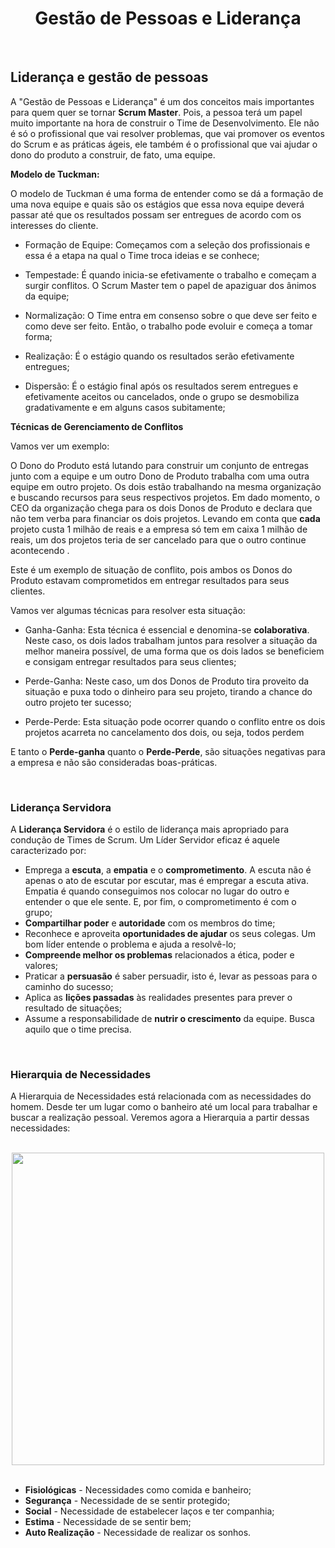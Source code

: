 <div align="center">

# Gestão de Pessoas e Liderança

</div>

<br>

## Liderança e gestão de pessoas

A "Gestão de Pessoas e Liderança"  é um dos conceitos mais importantes para quem quer se tornar **Scrum Master**. Pois, a pessoa terá um papel muito importante na hora de construir o Time de Desenvolvimento. Ele não é só o profissional que vai resolver problemas, que vai promover os eventos do Scrum e as práticas ágeis, ele também é o profissional que vai ajudar o dono do produto a construir, de fato, uma equipe.

**Modelo de Tuckman:**

O modelo de Tuckman é uma forma de entender como se dá a formação de uma nova equipe e quais são os estágios que essa nova equipe deverá passar até que os resultados possam ser entregues de acordo com os interesses do cliente.

- Formação de Equipe: Começamos com a seleção dos profissionais e essa é a etapa na qual o Time troca ideias e se conhece;

- Tempestade: É quando inicia-se efetivamente o trabalho e começam a surgir conflitos. O Scrum Master tem o papel de apaziguar dos ânimos da equipe;

- Normalização: O Time entra em consenso sobre o que deve ser feito e como deve ser feito. Então, o trabalho pode evoluir e começa a tomar forma;

- Realização: É o estágio quando os resultados serão efetivamente entregues;

- Dispersão: É o estágio final após os resultados serem entregues e efetivamente aceitos ou cancelados, onde o grupo se desmobiliza gradativamente e em alguns casos subitamente; 

**Técnicas de Gerenciamento de Conflitos**

Vamos ver um exemplo: 

O Dono do Produto está lutando para construir um conjunto de entregas junto com a equipe e um outro Dono de Produto trabalha com uma outra equipe em outro projeto. Os dois estão trabalhando na mesma organização e buscando recursos para seus respectivos projetos. Em dado momento, o CEO da organização chega para os dois Donos de Produto e declara que não tem verba para financiar os dois projetos. Levando em conta que **cada** projeto custa 1 milhão de reais e a empresa só tem em caixa 1 milhão de reais, um dos projetos teria de ser cancelado para que o outro continue acontecendo .

Este é um exemplo de situação de conflito, pois ambos os Donos do Produto estavam comprometidos em entregar resultados para seus clientes. 

Vamos ver algumas técnicas para resolver esta situação:

- Ganha-Ganha: Esta técnica é essencial e denomina-se **colaborativa**. Neste caso, os dois lados trabalham juntos para resolver a situação da melhor maneira possível, de uma forma que os dois lados se beneficiem e consigam entregar resultados para seus clientes;

- Perde-Ganha: Neste caso, um dos Donos de Produto tira proveito da situação e puxa todo o dinheiro para seu projeto, tirando a chance do outro projeto ter sucesso;

- Perde-Perde: Esta situação pode ocorrer quando o conflito entre os dois projetos acarreta no cancelamento dos dois, ou seja, todos perdem

E tanto o **Perde-ganha** quanto o **Perde-Perde**, são situações negativas para a empresa e não são consideradas boas-práticas.

<br>

### Liderança Servidora

A **Liderança Servidora** é o estilo de liderança mais apropriado para condução de Times de Scrum. Um Líder Servidor eficaz é aquele caracterizado por:

 - Emprega a **escuta**, a **empatia** e o **comprometimento**. A escuta não é apenas o ato de escutar por escutar, mas é empregar a escuta ativa. Empatia é quando conseguimos nos colocar no lugar do outro e entender o que ele sente. E, por fim, o comprometimento é com o grupo;
 - **Compartilhar poder** e **autoridade** com os membros do time;
 - Reconhece e aproveita **oportunidades de ajudar** os seus colegas. Um bom líder entende o problema e ajuda a resolvê-lo;
 - **Compreende melhor os problemas** relacionados a ética, poder e valores;
 - Praticar a **persuasão** é saber persuadir, isto é, levar as pessoas para o caminho do sucesso;
 - Aplica as **lições passadas** às realidades presentes para prever o resultado de situações;
 - Assume a responsabilidade de **nutrir o crescimento** da equipe. Busca aquilo que o time precisa.

<br>

 ### Hierarquia de Necessidades

 A Hierarquia de Necessidades está relacionada com as necessidades do homem. Desde ter um lugar como o banheiro até um local para trabalhar e buscar a realização pessoal. Veremos agora a Hierarquia a partir dessas necessidades:

<br>

<div align="center">

<img src="images/hierarquia.webp" width="500">

</div>

<br>

 - **Fisiológicas** - Necessidades como comida e banheiro;
 - **Segurança** - Necessidade de se sentir protegido;
 - **Social** - Necessidade de estabelecer laços e ter companhia;
 - **Estima** - Necessidade de se sentir bem;
 - **Auto Realização** - Necessidade de realizar os sonhos.